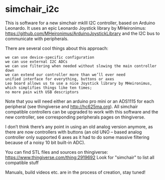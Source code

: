# simchair_i2c

This is software for a new simchair mkIII I2C controller, based on Arduino Leonardo. 
It uses an epic Leonardo Joystick library by MHeironimus: https://github.com/MHeironimus/ArduinoJoystickLibrary 
and the I2C bus to communicate with peripherals.

There are several cool things about this approach:

    we can use device-specific configuration
    we can use external I2C ADCs
    we can use filtering when needed without slowing the main controller down
    we can extend our controller more than we’ll ever need
    unified interface for everything, buttons or axes
    Leo board allows us to use a nice Joystick library by MHeironimus, which simplifies things like ten times; 
    no more pain with USB descriptors

Note that you will need either an arduino pro mini or an ADS1115 for each peripheral (see thingiverse and http://hc625ma.org).
All simchair compatible controllers can be upgraded to work with this software and the new controller, see corresponding peripherals pages on thingiverse.


I don’t think there’s any point in using an old analog version anymore, as there are now controllers with buttons (an old UNO – based analog controller only supported 6 axes as it had to do some massive filtering because of a noisy 10 bit built-in ADC).

You can find STL files and sources on thingiverse:
https://www.thingiverse.com/thing:2919692
Look for "simchair" to list all compatible stuff

Manuals, build videos etc. are in the process of creation, stay tuned!
